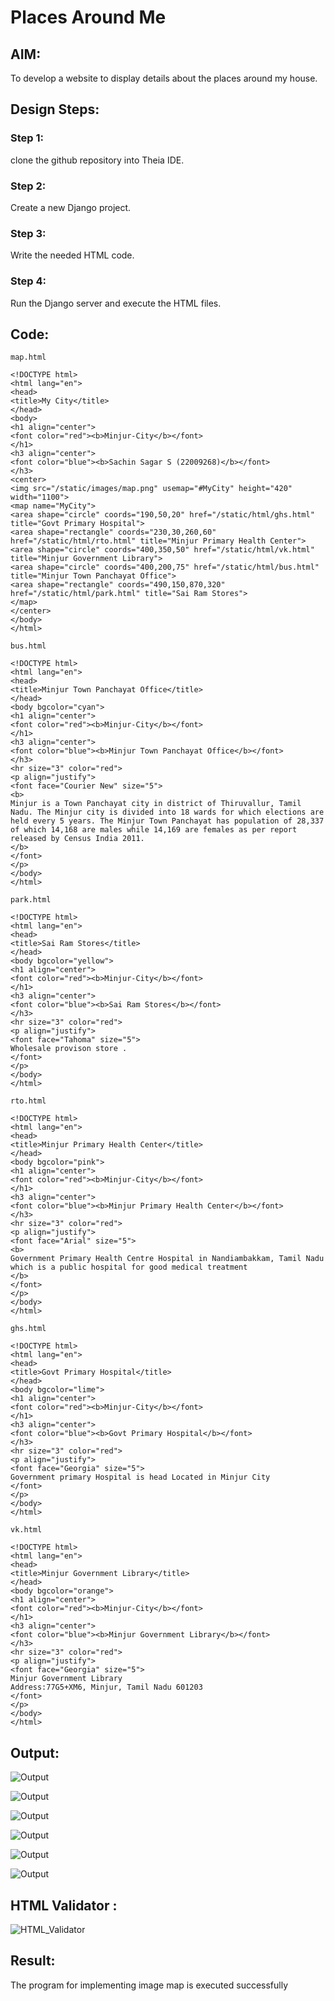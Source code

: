 # Places Around Me
## AIM:
To develop a website to display details about the places around my house.

## Design Steps:

### Step 1:
clone the github repository into Theia IDE.

### Step 2:
Create a new Django project.

### Step 3:
Write the needed HTML code.

### Step 4:
Run the Django server and execute the HTML files.
## Code:
```
map.html

<!DOCTYPE html>
<html lang="en">
<head>
<title>My City</title>
</head>
<body>
<h1 align="center">
<font color="red"><b>Minjur-City</b></font>
</h1>
<h3 align="center">
<font color="blue"><b>Sachin Sagar S (22009268)</b></font>
</h3>
<center>
<img src="/static/images/map.png" usemap="#MyCity" height="420" width="1100">
<map name="MyCity">
<area shape="circle" coords="190,50,20" href="/static/html/ghs.html" title="Govt Primary Hospital">
<area shape="rectangle" coords="230,30,260,60" href="/static/html/rto.html" title="Minjur Primary Health Center">
<area shape="circle" coords="400,350,50" href="/static/html/vk.html" title="Minjur Government Library">
<area shape="circle" coords="400,200,75" href="/static/html/bus.html" title="Minjur Town Panchayat Office">
<area shape="rectangle" coords="490,150,870,320" href="/static/html/park.html" title="Sai Ram Stores">
</map>
</center>
</body>
</html>

bus.html

<!DOCTYPE html>
<html lang="en">
<head>
<title>Minjur Town Panchayat Office</title>
</head>
<body bgcolor="cyan">
<h1 align="center">
<font color="red"><b>Minjur-City</b></font>
</h1>
<h3 align="center">
<font color="blue"><b>Minjur Town Panchayat Office</b></font>
</h3>
<hr size="3" color="red">
<p align="justify">
<font face="Courier New" size="5">
<b>
Minjur is a Town Panchayat city in district of Thiruvallur, Tamil Nadu. The Minjur city is divided into 18 wards for which elections are held every 5 years. The Minjur Town Panchayat has population of 28,337 of which 14,168 are males while 14,169 are females as per report released by Census India 2011.
</b>
</font>
</p>
</body>
</html>

park.html

<!DOCTYPE html>
<html lang="en">
<head>
<title>Sai Ram Stores</title>
</head>
<body bgcolor="yellow">
<h1 align="center">
<font color="red"><b>Minjur-City</b></font>
</h1>
<h3 align="center">
<font color="blue"><b>Sai Ram Stores</b></font>
</h3>
<hr size="3" color="red">
<p align="justify">
<font face="Tahoma" size="5">
Wholesale provison store .
</font>
</p>
</body>
</html>

rto.html

<!DOCTYPE html>
<html lang="en">
<head>
<title>Minjur Primary Health Center</title>
</head>
<body bgcolor="pink">
<h1 align="center">
<font color="red"><b>Minjur-City</b></font>
</h1>
<h3 align="center">
<font color="blue"><b>Minjur Primary Health Center</b></font>
</h3>
<hr size="3" color="red">
<p align="justify">
<font face="Arial" size="5">
<b>
Government Primary Health Centre Hospital in Nandiambakkam, Tamil Nadu which is a public hospital for good medical treatment 
</b>
</font>
</p>
</body>
</html>

ghs.html

<!DOCTYPE html>
<html lang="en">
<head>
<title>Govt Primary Hospital</title>
</head>
<body bgcolor="lime">
<h1 align="center">
<font color="red"><b>Minjur-City</b></font>
</h1>
<h3 align="center">
<font color="blue"><b>Govt Primary Hospital</b></font>
</h3>
<hr size="3" color="red">
<p align="justify">
<font face="Georgia" size="5">
Government primary Hospital is head Located in Minjur City
</font>
</p>
</body>
</html>

vk.html

<!DOCTYPE html>
<html lang="en">
<head>
<title>Minjur Government Library</title>
</head>
<body bgcolor="orange">
<h1 align="center">
<font color="red"><b>Minjur-City</b></font>
</h1>
<h3 align="center">
<font color="blue"><b>Minjur Government Library</b></font>
</h3>
<hr size="3" color="red">
<p align="justify">
<font face="Georgia" size="5">
Minjur Government Library
Address:77G5+XM6, Minjur, Tamil Nadu 601203
</font>
</p>
</body>
</html>
```

## Output:

![Output](./screenshots/out1.png)

![Output](./screenshots/out2.png)

![Output](./screenshots/out3.png)

![Output](./screenshots/out4.png)

![Output](./screenshots/out5.png)

![Output](./screenshots/out6.png)

## HTML Validator :
![HTML_Validator](./screenshots/vald.png)

## Result:
The program for implementing image map is executed successfully
